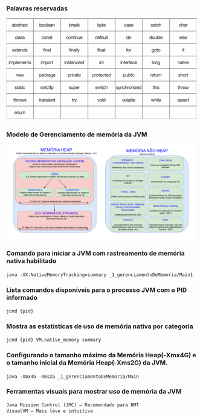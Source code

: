 
### Palavras reservadas

![palavras_reservadas](https://github.com/igor-lourenco/java-17/blob/main/images/palavras_reservadas.png)

##
### Modelo de Gerenciamento de memória da JVM

![gerenciamento_memoria_jvm](https://github.com/igor-lourenco/java-17/blob/main/images/Gerenciameno_de_memoria_java.png)

### Comando para iniciar a JVM com rastreamento de memória nativa habilitado
```java -XX:NativeMemoryTracking=summary _1_gerenciamentoDeMemoria/Main1```

### Lista comandos disponíveis para o processo JVM com o PID informado
```jcmd {pid}```

### Mostra as estatísticas de uso de memória nativa por categoria 
```jcmd {pid} VM.native_memory summary```

### Configurando o tamanho máximo da Memória Heap(-Xmx4G) e o tamanho inicial da Memória Heap(-Xms2G) da JVM. 
```java -Xmx4G -Xms2G _1_gerenciamentoDeMemoria/Main```

### Ferramentas visuais para mostrar uso de memória da JVM
```
Java Mission Control (JMC) — Recomendado para NMT
VisualVM — Mais leve e intuitiva
```
